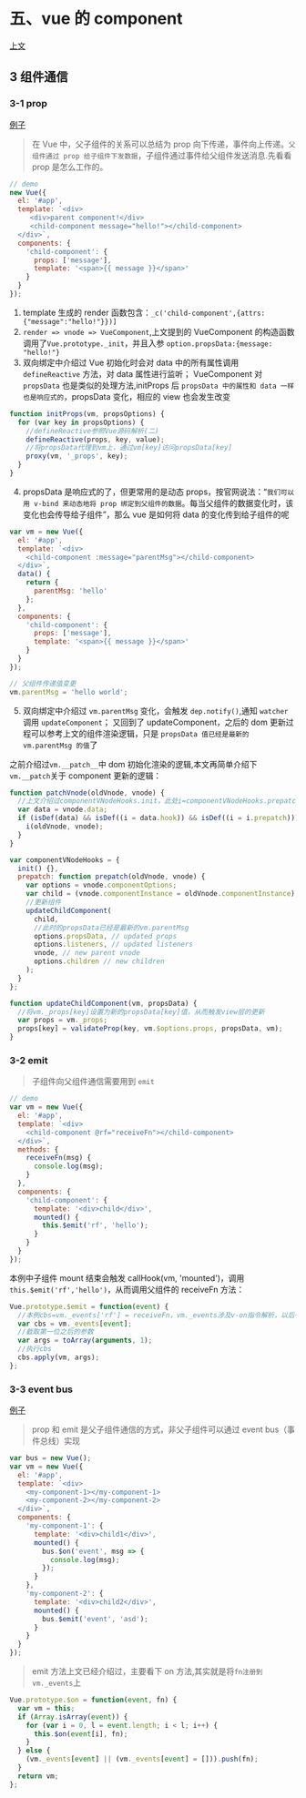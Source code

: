 # 五、vue 的 component

[上文](./5-1.vue的component的渲染.md)

## 3 组件通信

### 3-1 prop

[例子](./5实现自定义组件的双向绑定/demo1/parent.vue)

> 在 Vue 中，父子组件的关系可以总结为 prop 向下传递，事件向上传递。`父组件通过 prop 给子组件下发数据`，子组件通过事件给父组件发送消息.先看看 prop 是怎么工作的。

```js
// demo
new Vue({
  el: '#app',
  template: `<div>
     <div>parent component!</div>
     <child-component message="hello!"></child-component>
  </div>`,
  components: {
    'child-component': {
      props: ['message'],
      template: '<span>{{ message }}</span>'
    }
  }
});
```

1. template 生成的 render 函数包含：`_c('child-component',{attrs:{"message":"hello!"}})]`
2. `render => vnode => VueComponent`,上文提到的 VueComponent 的构造函数调用了`Vue.prototype._init`，并且入参 `option.propsData:{message: "hello!"}`
3. 双向绑定中介绍过 Vue 初始化时会对 data 中的所有属性调用 `defineReactive` 方法，对 data 属性进行监听；
   VueComponent 对 `propsData` 也是类似的处理方法,initProps 后 `propsData 中的属性和 data 一样也是响应式的`，propsData 变化，相应的 view 也会发生改变

```js
function initProps(vm, propsOptions) {
  for (var key in propsOptions) {
    //defineReactive参照Vue源码解析(二)
    defineReactive(props, key, value);
    //将propsData代理到vm上，通过vm[key]访问propsData[key]
    proxy(vm, '_props', key);
  }
}
```

4. propsData 是响应式的了，但更常用的是动态 props，按官网说法：“`我们可以用 v-bind 来动态地将 prop 绑定到父组件的数据`。每当父组件的数据变化时，该变化也会传导给子组件”，那么 vue 是如何将 data 的变化传到给子组件的呢

```js
var vm = new Vue({
  el: '#app',
  template: `<div>
    <child-component :message="parentMsg"></child-component>
  </div>`,
  data() {
    return {
      parentMsg: 'hello'
    };
  },
  components: {
    'child-component': {
      props: ['message'],
      template: '<span>{{ message }}</span>'
    }
  }
});

// 父组件传递值变更
vm.parentMsg = 'hello world';
```

5. 双向绑定中介绍过 `vm.parentMsg` 变化，会触发 `dep.notify()`,通知 `watcher` 调用 `updateComponent`；
   又回到了 updateComponent，之后的 dom 更新过程可以参考上文的组件渲染逻辑，只是 `propsData 值已经是最新的 vm.parentMsg 的值`了

[](.\vue\src\core\vdom\patch.js)

之前介绍过`vm.__patch__`中 dom 初始化渲染的逻辑,本文再简单介绍下`vm.__patch`关于 component 更新的逻辑：

```js
function patchVnode(oldVnode, vnode) {
  //上文介绍过componentVNodeHooks.init，此处i=componentVNodeHooks.prepatch
  var data = vnode.data;
  if (isDef(data) && isDef((i = data.hook)) && isDef((i = i.prepatch))) {
    i(oldVnode, vnode);
  }
}

var componentVNodeHooks = {
  init() {},
  prepatch: function prepatch(oldVnode, vnode) {
    var options = vnode.componentOptions;
    var child = (vnode.componentInstance = oldVnode.componentInstance);
    //更新组件
    updateChildComponent(
      child,
      //此时的propsData已经是最新的vm.parentMsg
      options.propsData, // updated props
      options.listeners, // updated listeners
      vnode, // new parent vnode
      options.children // new children
    );
  }
};

function updateChildComponent(vm, propsData) {
  //将vm._props[key]设置为新的propsData[key]值，从而触发view层的更新
  var props = vm._props;
  props[key] = validateProp(key, vm.$options.props, propsData, vm);
}
```

### 3-2 emit

> 子组件向父组件通信需要用到 `emit`

```js
// demo
var vm = new Vue({
  el: '#app',
  template: `<div>
    <child-component @rf="receiveFn"></child-component>
  </div>`,
  methods: {
    receiveFn(msg) {
      console.log(msg);
    }
  },
  components: {
    'child-component': {
      template: '<div>child</div>',
      mounted() {
        this.$emit('rf', 'hello');
      }
    }
  }
});
```

本例中子组件 mount 结束会触发 callHook(vm, 'mounted')，调用`this.$emit('rf','hello')`，从而调用父组件的 receiveFn 方法：

```js
Vue.prototype.$emit = function(event) {
  //本例cbs=vm._events['rf'] = receiveFn，vm._events涉及v-on指令解析，以后有机会详细介绍下
  var cbs = vm._events[event];
  //截取第一位之后的参数
  var args = toArray(arguments, 1);
  //执行cbs
  cbs.apply(vm, args);
};
```

### 3-3 event bus

[例子](./5实现子组件间的通信/demo1/parent.vue)

> prop 和 emit 是父子组件通信的方式，非父子组件可以通过 event bus（事件总线）实现

```js
var bus = new Vue();
var vm = new Vue({
  el: '#app',
  template: `<div>
    <my-component-1></my-component-1>
    <my-component-2></my-component-2>
  </div>`,
  components: {
    'my-component-1': {
      template: '<div>child1</div>',
      mounted() {
        bus.$on('event', msg => {
          console.log(msg);
        });
      }
    },
    'my-component-2': {
      template: '<div>child2</div>',
      mounted() {
        bus.$emit('event', 'asd');
      }
    }
  }
});
```

> emit 方法上文已经介绍过，主要看下 on 方法,其实就是将`fn注册到vm._events`上

```js
Vue.prototype.$on = function(event, fn) {
  var vm = this;
  if (Array.isArray(event)) {
    for (var i = 0, l = event.length; i < l; i++) {
      this.$on(event[i], fn);
    }
  } else {
    (vm._events[event] || (vm._events[event] = [])).push(fn);
  }
  return vm;
};
```
